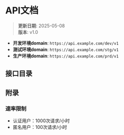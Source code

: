 
# API文档
  
> **更新日期**: 2025-05-08  
> **版本**: v1.0
- **开发环境domain**: `https://api.example.com/dev/v1`
- **测试环境domain**: `https://api.example.com/stg/v1`
- **生产环境domain**: `https://api.example.com/prd/v1`

## 接口目录


## 附录
  
### 速率限制
- 认证用户：1000次请求/小时
- 匿名用户：100次请求/小时
